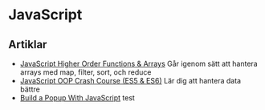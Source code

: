 # JavaScript

## Artiklar
- [JavaScript Higher Order Functions & Arrays](https://www.youtube.com/watch?v=rRgD1yVwIvE) Går igenom sätt att hantera arrays med map, filter, sort, och reduce
- [JavaScript OOP Crash Course (ES5 & ES6)](https://www.youtube.com/watch?v=vDJpGenyHaA) Lär dig att hantera data bättre
- [Build a Popup With JavaScript](https://www.youtube.com/watch?v=MBaw_6cPmAw)
test
